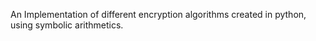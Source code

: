 An Implementation of different encryption algorithms created in python, using symbolic arithmetics.
